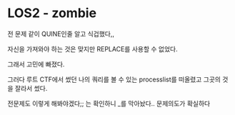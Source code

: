 # LOS2 - zombie

전 문제 같이 QUINE인줄 알고 식겁했다,,

자신을 가져와야 하는 것은 맞지만 REPLACE를 사용할 수 없었다.  

그래서 고민에 빠졌다.

그러다 루트 CTF에서 썼던 나의 쿼리를 볼 수 있는 processlist를 떠올렸고 그곳의 것을 잘라서 썼다.

전문제도 이렇게 해봐야겠다;; 는 확인하니 _를 막아놨다.. 문제의도가 확실하다

